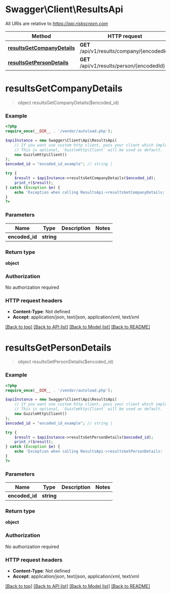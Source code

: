# Swagger\Client\ResultsApi

All URIs are relative to *https://api.riskscreen.com*

Method | HTTP request | Description
------------- | ------------- | -------------
[**resultsGetCompanyDetails**](ResultsApi.md#resultsGetCompanyDetails) | **GET** /api/v1/results/company/{encodedId} | 
[**resultsGetPersonDetails**](ResultsApi.md#resultsGetPersonDetails) | **GET** /api/v1/results/person/{encodedId} | 


# **resultsGetCompanyDetails**
> object resultsGetCompanyDetails($encoded_id)



### Example
```php
<?php
require_once(__DIR__ . '/vendor/autoload.php');

$apiInstance = new Swagger\Client\Api\ResultsApi(
    // If you want use custom http client, pass your client which implements `GuzzleHttp\ClientInterface`.
    // This is optional, `GuzzleHttp\Client` will be used as default.
    new GuzzleHttp\Client()
);
$encoded_id = "encoded_id_example"; // string | 

try {
    $result = $apiInstance->resultsGetCompanyDetails($encoded_id);
    print_r($result);
} catch (Exception $e) {
    echo 'Exception when calling ResultsApi->resultsGetCompanyDetails: ', $e->getMessage(), PHP_EOL;
}
?>
```

### Parameters

Name | Type | Description  | Notes
------------- | ------------- | ------------- | -------------
 **encoded_id** | **string**|  |

### Return type

**object**

### Authorization

No authorization required

### HTTP request headers

 - **Content-Type**: Not defined
 - **Accept**: application/json, text/json, application/xml, text/xml

[[Back to top]](#) [[Back to API list]](../../README.md#documentation-for-api-endpoints) [[Back to Model list]](../../README.md#documentation-for-models) [[Back to README]](../../README.md)

# **resultsGetPersonDetails**
> object resultsGetPersonDetails($encoded_id)



### Example
```php
<?php
require_once(__DIR__ . '/vendor/autoload.php');

$apiInstance = new Swagger\Client\Api\ResultsApi(
    // If you want use custom http client, pass your client which implements `GuzzleHttp\ClientInterface`.
    // This is optional, `GuzzleHttp\Client` will be used as default.
    new GuzzleHttp\Client()
);
$encoded_id = "encoded_id_example"; // string | 

try {
    $result = $apiInstance->resultsGetPersonDetails($encoded_id);
    print_r($result);
} catch (Exception $e) {
    echo 'Exception when calling ResultsApi->resultsGetPersonDetails: ', $e->getMessage(), PHP_EOL;
}
?>
```

### Parameters

Name | Type | Description  | Notes
------------- | ------------- | ------------- | -------------
 **encoded_id** | **string**|  |

### Return type

**object**

### Authorization

No authorization required

### HTTP request headers

 - **Content-Type**: Not defined
 - **Accept**: application/json, text/json, application/xml, text/xml

[[Back to top]](#) [[Back to API list]](../../README.md#documentation-for-api-endpoints) [[Back to Model list]](../../README.md#documentation-for-models) [[Back to README]](../../README.md)

